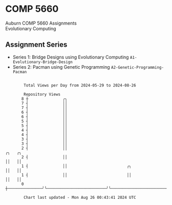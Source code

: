 # COMP 5660
Auburn COMP 5660 Assignments  
Evolutionary Computing

## Assignment Series
- Series 1: Bridge Designs using Evolutionary Computing `A1-Evolutionary-Bridge-Design`
- Series 2: Pacman using Genetic Programming `A2-Genetic-Programming-Pacman`

```

        Total Views per Day from 2024-05-29 to 2024-08-26

        Repository Views
       8 ┼               ╭╮
       7 ┤               ││
       7 ┤               ││
       6 ┤               ││
       6 ┤               ││
       5 ┤               ││
       5 ┤               ││
       4 ┤               ││
       4 ┤               ││
       3 ┤               ││
       3 ┤               ││
       2 ┤               ││                                                                 ╭╮   ╭╮
       2 ┤               ││                                                                 ││   ││
       1 ┤               ││                          ╭╮                                     ││   ││
       1 ┤               ││                          ││                                     ││   ││
       0 ┼───────────────╯╰──────────────────────────╯╰─────────────────────────────────────╯╰───╯╰

        Chart last updated - Mon Aug 26 00:43:41 2024 UTC
        
```
